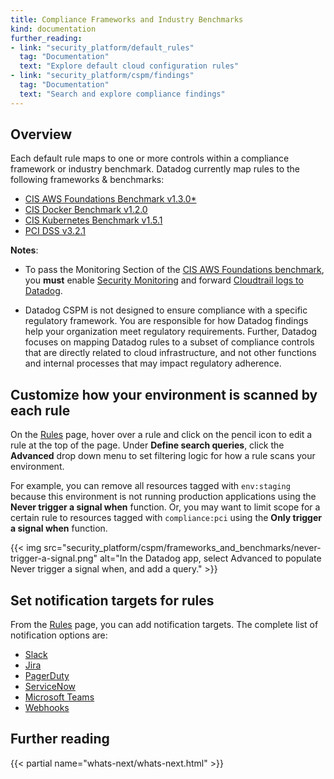```yaml
---
title: Compliance Frameworks and Industry Benchmarks
kind: documentation
further_reading:
- link: "security_platform/default_rules"
  tag: "Documentation"
  text: "Explore default cloud configuration rules"
- link: "security_platform/cspm/findings"
  tag: "Documentation"
  text: "Search and explore compliance findings"
---
```


## Overview

Each default rule maps to one or more controls within a compliance framework or industry benchmark. Datadog currently map rules to the following frameworks & benchmarks:

- [CIS AWS Foundations Benchmark v1.3.0*][1]
- [CIS Docker Benchmark v1.2.0][1]
- [CIS Kubernetes Benchmark v1.5.1][2]
- [PCI DSS v3.2.1][3]

**Notes**:

- To pass the Monitoring Section of the [CIS AWS Foundations benchmark][1], you **must** enable [Security Monitoring][4] and forward [Cloudtrail logs to Datadog][5].

- Datadog CSPM is not designed to ensure compliance with a specific regulatory framework. You are responsible for how Datadog findings help your organization meet regulatory requirements. Further, Datadog focuses on mapping Datadog rules to a subset of compliance controls that are directly related to cloud infrastructure, and not other functions and internal processes that may impact regulatory adherence.

## Customize how your environment is scanned by each rule

On the [Rules][6] page, hover over a rule and click on the pencil icon to edit a rule at the top of the page. Under **Define search queries**, click the **Advanced** drop down menu to set filtering logic for how a rule scans your environment.

For example, you can remove all resources tagged with `env:staging` because this environment is not running production applications using the **Never trigger a signal when** function. Or, you may want to limit scope for a certain rule to resources tagged with `compliance:pci` using the **Only trigger a signal when** function.

{{< img src="security_platform/cspm/frameworks_and_benchmarks/never-trigger-a-signal.png" alt="In the Datadog app, select Advanced to populate Never trigger a signal when, and add a query." >}}

## Set notification targets for rules

From the [Rules][6] page, you can add notification targets. The complete list of notification options are:

- [Slack][7]
- [Jira][8]
- [PagerDuty][9]
- [ServiceNow][10]
- [Microsoft Teams][11]
- [Webhooks][12]

## Further reading

{{< partial name="whats-next/whats-next.html" >}}

[1]: https://www.cisecurity.org/benchmark/amazon_web_services/
[2]: https://www.cisecurity.org/benchmark/kubernetes/
[3]: https://www.pcisecuritystandards.org/document_library
[4]: /security_platform/security_monitoring/
[5]: /integrations/amazon_cloudtrail/
[6]: https://app.datadoghq.com/security/configuration/rules/
[7]: /integrations/slack/
[8]: /integrations/jira/
[9]: /integrations/pagerduty
[10]: /integrations/servicenow/
[11]: /integrations/microsoft_teams/
[12]: /integrations/webhooks/

